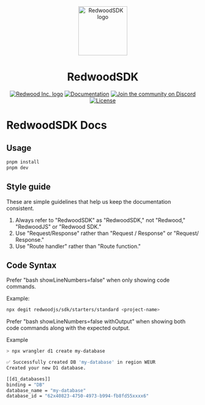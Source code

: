 <div align="center" style="margin: 0; padding: 0;">
  <a href="https://rwsdk.com">
    <picture>
      <source media="(prefers-color-scheme: dark)" srcset="https://imagedelivery.net/EBSSfnGYYD9-tGTmYMjDgg/53dbc43a-e481-469a-91fc-40d9c0947d00/public">
      <img alt="RedwoodSDK logo" src="https://imagedelivery.net/EBSSfnGYYD9-tGTmYMjDgg/37162c6c-890c-48e3-790a-48b2b87fcd00/public" height="128">
    </picture>
  </a>
  
  <h1>RedwoodSDK</h1>

  <a href="https://rwsdk.com"><img alt="Redwood Inc. logo" src="https://img.shields.io/badge/MADE%20BY%20Redwood%20Inc.-000000.svg?style=for-the-badge&logo=Redwood&labelColor=000"></a>
  <a href="https://docs.rwsdk.com"><img alt="Documentation" src="https://img.shields.io/badge/Documentation-000000.svg?style=for-the-badge&logo=Redwood&labelColor=000"></a>
  <a href="https://discord.gg/redwoodjs"><img alt="Join the community on Discord" src="https://img.shields.io/badge/Join%20the%20community-blueviolet.svg?style=for-the-badge&logo=Discord&labelColor=000000&logoWidth=20"></a>
  <a href="https://github.com/redwoodjs/sdk/blob/main/LICENSE"><img alt="License" src="https://img.shields.io/github/license/redwoodjs/sdk?style=for-the-badge&labelColor=000000"></a>
</div>

# RedwoodSDK Docs

## Usage

```bash
pnpm install
pnpm dev
```

## Style guide

These are simple guidelines that help us keep the documentation consistent.

1. Always refer to "RedwoodSDK" as "RedwoodSDK," not "Redwood," "RedwoodJS" or "Redwood SDK."
2. Use "Request/Response" rather than "Request / Response" or "Request/ Response."
3. Use "Route handler" rather than "Route function."

## Code Syntax

Prefer "bash showLineNumbers=false" when only showing code commands.

Example: 

```bash showLineNumbers=false
npx degit redwoodjs/sdk/starters/standard <project-name>
```

Prefer "bash showLineNumbers=false withOutput" when showing both code commands along with the expected output. 

Example

```bash showLineNumbers=false withOutput
> npx wrangler d1 create my-database

✅ Successfully created DB 'my-database' in region WEUR
Created your new D1 database.

[[d1_databases]]
binding = "DB"
database_name = "my-database"
database_id = "62x40823-4750-4973-b994-fb8fd55xxxx6"
```

